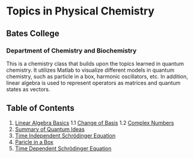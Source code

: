 # Topics in Physical Chemistry

## Bates College

### Department of Chemistry and Biochemistry
This is a chemistry class that builds upon the topics learned in quantum chemistry. It utilizes Matlab to visualize different models in quantum chemistry, such as particle in a box, harmonic oscillators, etc. In addition, linear algebra is used to represent operators as matrices and quantum states as vectors.

## Table of Contents

1. [Linear Algebra Basics](Linear_Algebra.md)
    1.1 [Change of Basis](Change_Basis.md)
    1.2 [Complex Numbers](Complex_Numbers.md)
2. [Summary of Quantum Ideas](Quantum_ideas.md)
3. [Time Independent Schrödinger Equation](TISE.md)
4. [Paricle in a Box](PIB.md)
5. [Time Dependent Schrödinger Equation](TDSE.md) 
